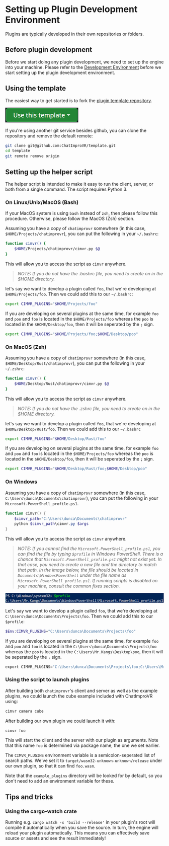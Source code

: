 # Setting up Plugin Development Environment

Plugins are typically developed in their own repositories or folders.

## Before plugin development
Before we start doing any plugin development, we need to set up the engine into your machine. Please refer to the [Development Environment](../Product_Page/dev_env.md) before we start setting up the plugin development environment.

## Using the template
The easiest way to get started is to fork the 
[plugin template repository](https://github.com/ChatImproVR/template).

[![Use this template button](./use_this_template.png)](https://github.com/ChatImproVR/template)

If you're using another git service besides github, you can clone the repository and remove the default remote:
```sh
git clone git@github.com:ChatImproVR/template.git
cd template
git remote remove origin
```

## Setting up the helper script
The helper script is intended to make it easy to run the client, server, or both from a single command. The script requires Python 3.

### On Linux/Unix/MacOS (Bash)

If your MacOS system is using `bash` instead of `zsh`, then please follow this procedure. Otherwise, please follow the MacOS (Zsh) section.

Assuming you have a copy of `chatimprovr` somewhere (in this case, `$HOME/Projects/chatimprovr`), you can put the following in your `~/.bashrc`:

```bash
function cimvr() {
    $HOME/Projects/chatimprovr/cimvr.py $@
}
```
This will allow you to access the script as `cimvr` anywhere.

> *NOTE: If you do not have the .bashrc file, you need to create on in the $HOME directory.*

let's say we want to develop a plugin called `foo`, that we're developing at `$HOME/Projects/foo`. Then we could add this to our `~/.bashrc`:
```bash
export CIMVR_PLUGINS="$HOME/Projects/foo"
```

If you are developing on several plugins at the same time, for example `foo` and `poo` and `foo` is located in the `$HOME/Projects/foo` whereas the `poo` is located in the `$HOME/Desktop/foo`, then it will be seperated by the `;` sign.
```bash
export CIMVR_PLUGINS="$HOME/Projects/foo;$HOME/Desktop/poo"
```

### On MacOS (Zsh)

Assuming you have a copy of `chatimprovr` somewhere (in this case,  `$HOME/Desktop/Rust/chatimprovr`), you can put the following in your `~/.zshrc`:

```zsh
function cimvr() {
    $HOME/Desktop/Rust/chatimprovr/cimvr.py $@
}
```
This will allow you to access the script as `cimvr` anywhere.

> *NOTE: If you do not have the .zshrc file, you need to create on in the $HOME directory.*

let's say we want to develop a plugin called `foo`, that we're developing at `$HOME/Desktop/Rust/foo`. Then we could add this to our `~/.bashrc`

```zsh
export CIMVR_PLUGINS="$HOME/Desktop/Rust/foo"
```

If you are developing on several plugins at the same time, for example `foo` and `poo` and `foo` is located in the `$HOME/Projects/foo` whereas the `poo` is located in the `$HOME/Desktop/foo`, then it will be seperated by the `;` sign.
```zsh
export CIMVR_PLUGINS="$HOME/Desktop/Rust/foo;$HOME/Desktop/poo"
```

### On Windows
Assuming you have a copy of `chatimprovr` somewhere (in this case, `C:\Users\dunca\Documents\chatimprovr`), you can put the following in your `Microsoft.PowerShell_profile.ps1`.

```ps1
function cimvr() {
    $cimvr_path="C:\Users\dunca\Documents\chatimprovr"
    python $cimvr_path\cimvr.py $args
}
```
This will allow you to access the script as `cimvr` anywhere.

> *NOTE: If you cannot find the `Microsoft.PowerShell_profile.ps1`, you can find the file by typing `$profile` in Windows PowerShell. There is a chance that `Microsoft.PowerShell_profile.ps1` might not exist yet. In that case, you need to create a new file and the directory to match that path. In the image below, the file should be located in `Documents\WindowsPowerShell` under the file name as `Microsoft.PowerShell_profile.ps1`. If running scripts is disabled on your machine, consult the common fixes section.*

![$profile path](./profile_path.png)

Let's say we want to develop a plugin called `foo`, that we're developing at `C:\Users\dunca\Documents\Projects\foo`. Then we could add this to our `$profile`:
```ps1
$Env:CIMVR_PLUGINS="C:\Users\dunca\Documents\Projects\foo"
```
If you are developing on several plugins at the same time, for example `foo` and `poo` and `foo` is located in the `C:\Users\dunca\Documents\Projects\foo` whereas the `poo` is located in the `C:\Users\Mr.Kangs\Desktop\poo`, then it will be seperated by the `;` sign.
```ps1
export CIMVR_PLUGINS="C:\Users\dunca\Documents\Projects\foo;C:\Users\Mr.Kangs\Desktop\galaga"
```


### Using the script to launch plugins
After building both `chatimprovr`'s client and server as well as the example plugins, we could launch the cube example included with ChatImproVR using:
```bash
cimvr camera cube
```

After building our own plugin we could launch it with:

```bash
cimvr foo
```

This will start the client and the server with our plugin as arguments. Note that this name `foo` is determined via package name, the one we set earlier.

The `CIMVR_PLUGINS` environment variable is a semicolon-seperated list of search paths. We've set it to `target/wasm32-unknown-unknown/release` under our own plugin, so that it can find `foo.wasm`.

Note that the `example_plugins` directory will be looked for by default, so you don't need to add an environment variable for these.

## Tips and tricks
### Using the cargo-watch crate
Running e.g. `cargo watch -x 'build --release'` in your plugin's root will compile it automatically when you save the source. In turn, the engine will reload your plugin automatically. This means you can effectively save source or assets and see the result immediately!

